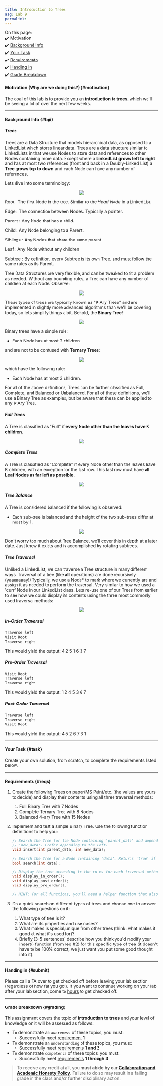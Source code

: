 ```yaml
---
title: Introduction to Trees
asg: Lab 9
permalink:
---
```


On this page:  
✔️ [Motivation](#motivation)  
✔️ [Background Info](#bgi)  
✔️ [Your Task](#task)  
✔️ [Requirements](#reqs)  
✔️ [Handing in](#submit)  
✔️ [Grade Breakdown](#grading)

#### Motivation (Why are we doing this?) {#motivation}
The goal of this lab is to provide you an **introduction to trees**, which we'll be seeing a lot of over the next few weeks.

---

#### Background Info {#bgi}

##### Trees

Trees are a Data Structure that models hierarchical data, as opposed to a LinkedList which stores linear data. Trees are a data structure similar to LinkedLists in that we use Nodes to store data and references to other Nodes containing more data. Except where a **LinkedList grows left to right** and has at most two references (front and back in a Doubly-Linked List) a **Tree grows top to down** and each Node can have any number of references. 

Lets dive into some terminology:

<p align="center">
  <img src="/labs/lab-09/images/tree_terminology.png"/>
</p>


Root
: The first Node in the tree. Similar to the *Head Node* in a LinkedList.

Edge
: The connection between Nodes. Typically a pointer.

Parent
: Any Node that has a child.

Child
: Any Node belonging to a Parent.

Siblings
: Any Nodes that share the same parent.

Leaf
: Any Node without any children

Subtree
: By definition, every Subtree is its own Tree, and must follow the same rules as its Parent.

Tree Data Structures are very flexible, and can be tweaked to fit a problem as needed. Without any bounding rules, a Tree can have any number of children at each Node. Observe:

<p align="center">
  <img src="/labs/lab-09/images/tree.png"/>
</p>

These types of trees are typically known as "K-Ary Trees" and are implemented in slightly more advanced algorithms than we'll be covering today, so lets simplify things a bit. Behold, the **Binary Tree**!

<p align="center">
  <img src="/labs/lab-09/images/binary-tree.png"/>
</p>

Binary trees have a simple rule:

- Each Node has at most 2 children.

and are not to be confused with **Ternary Trees**:

<p align="center">
  <img src="/labs/lab-09/images/ternary-tree.png"/>
</p>

which have the following rule:

- Each Node has at most 3 children.

For all of the above definitions, Trees can be further classified as Full, Complete, and Balanced or Unbalanced. For all of these definitions, we'll use a Binary Tree as examples, but be aware that these can be applied to any K-Ary Tree.

##### Full Trees

A Tree is classified as "Full" if **every Node other than the leaves have K children**.

<p align="center">
  <img src="/labs/lab-09/images/full-binary-tree.png"/>
</p>

##### Complete Trees

A Tree is classified as "Complete" if every Node other than the leaves have K children, with an exception for the last row. This last row must have **all Leaf Nodes as far left as possible**.

<p align="center">
  <img src="/labs/lab-09/images/complete-binary-tree.jpg"/>
</p>

##### Tree Balance

A Tree is considered balanced if the following is observed:

- Each sub-tree is balanced and the height of the two sub-trees differ at most by 1.

<p align="center">
  <img src="/labs/lab-09/images/balanced-vs-unbalanced-trees.jpg"/>
</p>

Don't worry too much about Tree Balance, we'll cover this in depth at a later date. Just know it exists and is accomplished by rotating subtrees.

##### Tree Traversal

Unliked a LinkedList, we can traverse a Tree structure in many different ways. Traversal of a tree (like **all** operations) are done recursively (yaaaaaaay!) Typically, we use a Node* to mark where we currently are and assign it as needed to perform the traversal. Very similar to how we used a 'curr' Node in our LinkedList class. Lets re-use one of our Trees from earlier to see how we could display its contents using the three most commonly used traversal methods:

<p align="center">
  <img src="/labs/lab-09/images/full-binary-tree.png"/>
</p>

##### In-Order Traversal

```c++
Traverse left
Visit Root
Traverse right
```

This would yield the output: 4 2 5 1 6 3 7

##### Pre-Order Traversal

```c++
Visit Root
Traverse left
Traverse right
```

This would yield the output: 1 2 4 5 3 6 7

##### Post-Order Traversal

```c++
Traverse left
Traverse right
Visit Root
```

This would yield the output: 4 5 2 6 7 3 1

---

#### Your Task {#task}

Create your own solution, from scratch, to complete the requirements listed below.

---

#### Requirements {#reqs}  

1. Create the following Trees on paper/MS Paint/etc. (the values are yours to decide) and display their contents using all three traversal methods:

   1. Full Binary Tree with 7 Nodes
   2. Complete Ternary Tree with 8 Nodes
   3. Balanced 4-ary Tree with 15 Nodes

2. Implement and test a simple Binary Tree. Use the following function definitions to help you:

   ```c++
   // Search the Tree for the Node containing 'parent_data' and append a new Node containing
   // 'new_data'. Prefer appending to the Left.
   void insert(int parent_data, int new_data);
   
   // Search the Tree for a Node containing 'data'. Returns 'true' if it exists, 'false' otherwise.
   bool search(int data);
   
   // Display the tree according to the rules for each traversal method outlined above.
   void display_in_order();
   void display_post_order();
   void display_pre_order();
   
   // HINT: For all functions, you'll need a helper function that also accepts a Node* as an argument to traverse the tree!
   ```

3. Do a quick search on different types of trees and choose one to answer the following questions on it:
    1. What type of tree is it?
    2. What are its properties and use cases?
    3. What makes is special/unique from other trees (think: what makes it good at what it's used for)?
    4. Briefly (3-5 sentences) describe how you think you'd modify your insert() function (from req #2) for this specific type of tree (it doesn't have to be 100% correct, we just want you put some good thought into it).

---

#### Handing in {#submit}
Please call a TA over to get checked off before leaving your lab section (regardless of how far you got). If you want to continue working on your lab after your lab section, come to [hours](/staff#sched) to get checked off.

---

#### Grade Breakdown {#grading}
This assignment covers the topic of **introduction to trees** and your level of knowledge on it will be assessed as follows: 
- To demonstrate an `awareness` of these topics, you must:
    - Successfully meet [requirement](#reqs) **1**
- To demonstrate an `understanding` of these topics, you must:
    - Successfully meet [requirements](#reqs) **1 and 2**
- To demonstrate `competence` of these topics, you must:
    - Successfully meet [requirements](#reqs) **1 through 3**

> To receive any credit at all, you **must abide by our [Collaboration and Academic Honesty Policy](/policies/#integrity)**. Failure to do so may result in a failing grade in the class and/or further disciplinary action.


